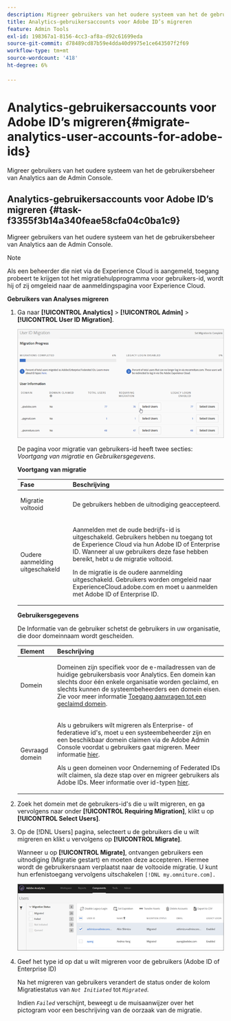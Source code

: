 ```yaml
---
description: Migreer gebruikers van het oudere systeem van het de gebruikersbeheer van Analytics aan de Admin Console.
title: Analytics-gebruikersaccounts voor Adobe ID’s migreren
feature: Admin Tools
exl-id: 198367a1-8156-4cc3-af8a-d92c61699eda
source-git-commit: d78489cd87b59e4dda40d9975e1ce643507f2f69
workflow-type: tm+mt
source-wordcount: '418'
ht-degree: 6%

---
```


# Analytics-gebruikersaccounts voor Adobe ID’s migreren{#migrate-analytics-user-accounts-for-adobe-ids}

Migreer gebruikers van het oudere systeem van het de gebruikersbeheer van Analytics aan de Admin Console.

## Analytics-gebruikersaccounts voor Adobe ID’s migreren {#task-f3355f3b14a340feae58cfa04c0ba1c9}

Migreer gebruikers van het oudere systeem van het de gebruikersbeheer van Analytics aan de Admin Console.

>[!NOTE]
>
>Als een beheerder die niet via de Experience Cloud is aangemeld, toegang probeert te krijgen tot het migratiehulpprogramma voor gebruikers-id, wordt hij of zij omgeleid naar de aanmeldingspagina voor Experience Cloud.

**Gebruikers van Analyses migreren**

1. Ga naar **[!UICONTROL Analytics]** > **[!UICONTROL Admin]** > **[!UICONTROL User ID Migration]**.

   ![](/help/admin/admin/user-management2/user-migration/assets/migration-progress.png)

   De pagina voor migratie van gebruikers-id heeft twee secties: *Voortgang van migratie* en *Gebruikersgegevens*.

   **Voortgang van migratie**

   <table id="table_F9F1CFF762C745E198CB075A02BA2DDA"> 
   <thead> 
   <tr> 
      <th colname="col1" class="entry"> Fase </th> 
      <th colname="col2" class="entry"> Beschrijving </th> 
   </tr>
   </thead>
   <tbody> 
   <tr> 
      <td colname="col1"> <p>Migratie voltooid </p> </td> 
      <td colname="col2"> <p>De gebruikers hebben de uitnodiging geaccepteerd. </p> </td> 
   </tr> 
   <tr> 
      <td colname="col1"> <p>Oudere aanmelding uitgeschakeld </p> </td> 
      <td colname="col2"> <p>Aanmelden met de oude bedrijfs-id is uitgeschakeld. Gebruikers hebben nu toegang tot de Experience Cloud via hun Adobe ID of Enterprise ID. Wanneer al uw gebruikers deze fase hebben bereikt, hebt u de migratie voltooid. </p> <p>In de migratie is de oudere aanmelding uitgeschakeld. Gebruikers worden omgeleid naar <span class="filepath"> ExperienceCloud.adobe.com</span> en moet u aanmelden met Adobe ID of Enterprise ID. </p> </td> 
   </tr> 
   </tbody> 
   </table>

   **Gebruikersgegevens**

   De Informatie van de gebruiker schetst de gebruikers in uw organisatie, die door domeinnaam wordt gescheiden.

   <table id="table_3822E27AF81E4A188562FEB5131548A5"> 
   <thead> 
   <tr> 
      <th colname="col1" class="entry"> Element </th> 
      <th colname="col2" class="entry"> Beschrijving </th> 
   </tr>
   </thead>
   <tbody> 
   <tr> 
      <td colname="col1"> <p>Domein </p> </td> 
      <td colname="col2"> <p>Domeinen zijn specifiek voor de e-mailadressen van de huidige gebruikersbasis voor Analytics. Een domein kan slechts door één enkele organisatie worden geclaimd, en slechts kunnen de systeembeheerders een domein eisen. Zie voor meer informatie <a href="https://helpx.adobe.com/enterprise/help/request-access-to-claimed-domain.html"> Toegang aanvragen tot een geclaimd domein</a>. </p> </td> 
   </tr> 
   <tr> 
      <td colname="col1"> <p>Gevraagd domein </p> </td> 
      <td colname="col2"> <p>Als u gebruikers wilt migreren als Enterprise- of federatieve id's, moet u een systeembeheerder zijn en een beschikbaar domein claimen via de Adobe Admin Console voordat u gebruikers gaat migreren. Meer informatie <a href="https://helpx.adobe.com/enterprise/help/identity.html"> hier</a>. </p> <p>Als u geen domeinen voor Onderneming of Federated IDs wilt claimen, sla deze stap over en migreer gebruikers als Adobe IDs. Meer informatie over id-typen <a href="https://helpx.adobe.com/enterprise/help/identity.html"> hier</a>. </p> </td> 
   </tr> 
   </tbody> 
   </table>

1. Zoek het domein met de gebruikers-id&#39;s die u wilt migreren, en ga vervolgens naar onder **[!UICONTROL Requiring Migration]**, klikt u op **[!UICONTROL Select Users]**.
1. Op de [!DNL Users] pagina, selecteert u de gebruikers die u wilt migreren en klikt u vervolgens op **[!UICONTROL Migrate]**.

   Wanneer u op **[!UICONTROL Migrate]**, ontvangen gebruikers een uitnodiging (Migratie gestart) en moeten deze accepteren. Hiermee wordt de gebruikersnaam verplaatst naar de voltooide migratie. U kunt hun erfenistoegang vervolgens uitschakelen `[!DNL my.omniture.com].`

   ![](/help/admin/admin/user-management2/user-migration/assets/user-info.png)

1. Geef het type id op dat u wilt migreren voor de gebruikers (Adobe ID of Enterprise ID)

   Na het migreren van gebruikers verandert de status onder de kolom Migratiestatus van *`Not Initiated`* tot *`Migrated`*.

   Indien *`Failed`* verschijnt, beweegt u de muisaanwijzer over het pictogram voor een beschrijving van de oorzaak van de migratie.
